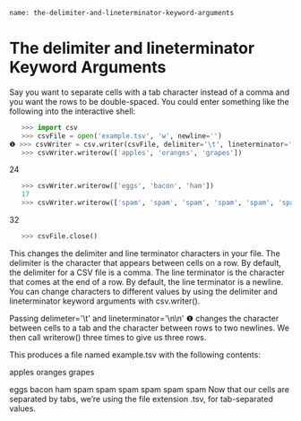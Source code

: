 ```ngMeta
name: the-delimiter-and-lineterminator-keyword-arguments
```
# The delimiter and lineterminator Keyword Arguments
Say you want to separate cells with a tab character instead of a comma and you want the rows to be double-spaced. You could enter something like the following into the interactive shell:

```python
   >>> import csv
   >>> csvFile = open('example.tsv', 'w', newline='')
❶ >>> csvWriter = csv.writer(csvFile, delimiter='\t', lineterminator='\n\n')
   >>> csvWriter.writerow(['apples', 'oranges', 'grapes'])
```
   24
```python
   >>> csvWriter.writerow(['eggs', 'bacon', 'ham'])
   17
   >>> csvWriter.writerow(['spam', 'spam', 'spam', 'spam', 'spam', 'spam'])
```
   32
```python
   >>> csvFile.close()
```
This changes the delimiter and line terminator characters in your file. The delimiter is the character that appears between cells on a row. By default, the delimiter for a CSV file is a comma. The line terminator is the character that comes at the end of a row. By default, the line terminator is a newline. You can change characters to different values by using the delimiter and lineterminator keyword arguments with csv.writer().

Passing delimeter='\t' and lineterminator='\n\n' ❶ changes the character between cells to a tab and the character between rows to two newlines. We then call writerow() three times to give us three rows.

This produces a file named example.tsv with the following contents:


apples  oranges grapes

eggs    bacon   ham
spam    spam    spam    spam    spam    spam
Now that our cells are separated by tabs, we’re using the file extension .tsv, for tab-separated values.